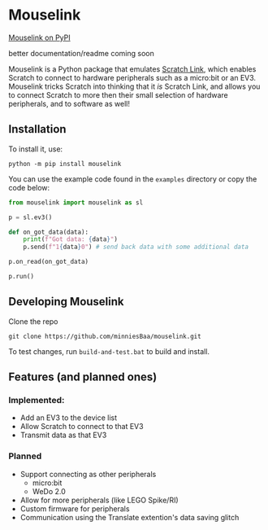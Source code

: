 # Mouselink
[Mouselink on PyPI](https://pypi.org/project/mouselink/)

better documentation/readme coming soon

Mouselink is a Python package that emulates [Scratch Link](https://scratch.mit.edu/download/scratch-link), which enables Scratch to connect to hardware peripherals such as a micro:bit or an EV3. Mouselink tricks Scratch into thinking that it *is* Scratch Link, and allows you to connect Scratch to more then their small selection of hardware peripherals, and to software as well!
## Installation
To install it, use:
```
python -m pip install mouselink
```
You can use the example code found in the `examples` directory or copy the code below:
```python
from mouselink import mouselink as sl

p = sl.ev3()

def on_got_data(data):
    print(f"Got data: {data}")
    p.send(f"1{data}0") # send back data with some additional data

p.on_read(on_got_data)

p.run()
```
## Developing Mouselink
Clone the repo
```
git clone https://github.com/minniesBaa/mouselink.git
```
To test changes, run `build-and-test.bat` to build and install.
## Features (and planned ones)
### Implemented:
 - Add an EV3 to the device list
 - Allow Scratch to connect to that EV3
 - Transmit data as that EV3
### Planned
 - Support connecting as other peripherals
   - micro:bit
   - WeDo 2.0
 - Allow for more peripherals (like LEGO Spike/RI)
 - Custom firmware for peripherals
 - Communication using the Translate extention's data saving glitch